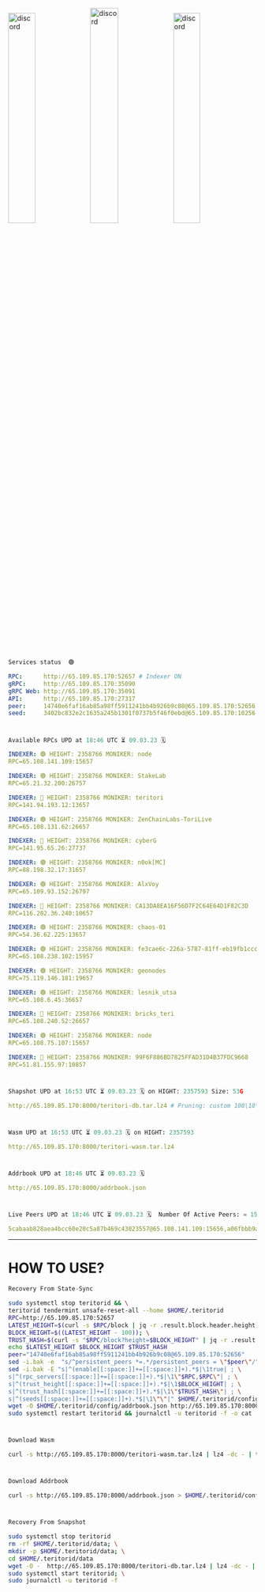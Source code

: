 [<img src='https://user-images.githubusercontent.com/83868103/215836529-812ac1b8-029f-4f5d-bb72-8539c308b0f4.png' alt='discord'  width='33%'>](https://github.com/romanv1812/Teritori/blob/main/data/mainnet_guide.md)[<img src='https://user-images.githubusercontent.com/83868103/215836572-1ace2f52-bfa5-452a-a9bd-1382169bc8f2.png' alt='discord'  width='33.39%'>](https://restake.app/teritori/torivaloper1qy38xmcrnht0kt5c5fryvl8llrpdwer6atxj5u/stake)[<img src='https://user-images.githubusercontent.com/83868103/215836599-cb1990d2-2e43-4fc2-898a-c373bcb64677.png' alt='discord'  width='33%'>](https://restake.app/teritori/torivaloper1qy38xmcrnht0kt5c5fryvl8llrpdwer6atxj5u/stake)
```python
Services status  🟢
```
```YAML
RPC:      http://65.109.85.170:52657 # Indexer ON
gRPC:     http://65.109.85.170:35090
gRPC Web: http://65.109.85.170:35091
API:      http://65.109.85.170:27317
peer:     14740e6faf16ab85a98ff5911241bb4b926b9c08@65.109.85.170:52656
seed:     3402bc832e2c1635a245b1301f0737b5f46f0ebd@65.109.85.170:10256
```
#
```python
Available RPCs UPD at 18:46 UTC ⏳ 09.03.23 🗓️ 
```
```YAML
INDEXER: 🟢 HEIGHT: 2358766 MONIKER: node
RPC=65.108.141.109:15657

INDEXER: 🟢 HEIGHT: 2358766 MONIKER: StakeLab
RPC=65.21.32.200:26757

INDEXER: 🔴 HEIGHT: 2358766 MONIKER: teritori
RPC=141.94.193.12:13657

INDEXER: 🟢 HEIGHT: 2358766 MONIKER: ZenChainLabs-ToriLive
RPC=65.108.131.62:26657

INDEXER: 🔴 HEIGHT: 2358766 MONIKER: cyberG
RPC=141.95.65.26:27737

INDEXER: 🟢 HEIGHT: 2358766 MONIKER: n0ok[MC]
RPC=88.198.32.17:31657

INDEXER: 🟢 HEIGHT: 2358766 MONIKER: AlxVoy
RPC=65.109.93.152:26797

INDEXER: 🔴 HEIGHT: 2358766 MONIKER: CA13DA8EA16F56D7F2C64E64D1F82C3D
RPC=116.202.36.240:10657

INDEXER: 🟢 HEIGHT: 2358766 MONIKER: chaos-01
RPC=54.36.62.225:13657

INDEXER: 🟢 HEIGHT: 2358766 MONIKER: fe3cae6c-226a-5787-81ff-eb19fb1cccce
RPC=65.108.238.102:15957

INDEXER: 🟢 HEIGHT: 2358766 MONIKER: geonodes
RPC=75.119.146.181:19657

INDEXER: 🟢 HEIGHT: 2358766 MONIKER: lesnik_utsa
RPC=65.108.6.45:36657

INDEXER: 🔴 HEIGHT: 2358766 MONIKER: bricks_teri
RPC=65.108.240.52:26657

INDEXER: 🟢 HEIGHT: 2358766 MONIKER: node
RPC=65.108.75.107:15657

INDEXER: 🔴 HEIGHT: 2358766 MONIKER: 99F6F886BD7825FFAD31D4B37FDC9668
RPC=51.81.155.97:10857

```
#
```python
Shapshot UPD at 16:53 UTC ⏳ 09.03.23 🗓️ on HIGHT: 2357593 Size: 53G
```
```YAML
http://65.109.85.170:8000/teritori-db.tar.lz4 # Pruning: custom 100\10\100 Indexer kv
```
#
```python
Wasm UPD at 16:53 UTC ⏳ 09.03.23 🗓️ on HIGHT: 2357593
```
```YAML
http://65.109.85.170:8000/teritori-wasm.tar.lz4
```
#
```python
Addrbook UPD at 18:46 UTC ⏳ 09.03.23 🗓️ 
```
```YAML
http://65.109.85.170:8000/addrbook.json
```
#
```python
Live Peers UPD at 18:46 UTC ⏳ 09.03.23 🗓️  Number Of Active Peers: = 15
```
```YAML
5cabaab828aea4bcc60e20c5a87b469c43023557@65.108.141.109:15656,a06fbbb9ace823ae28a696a91daa2d0644653c28@65.21.32.200:26756,317d9a102d4a04337c65571c18df0e98269dce87@141.94.193.12:13656,8e9624292123624e4eddc3f43189f08a0424127e@65.108.131.62:26656,e3b906fefa58783395fcf72086c698707908a558@141.95.65.26:27736,e3374c3d25a36f06662fa150043e5e6529d11570@88.198.32.17:31656,6ef7a8bc7a3cc0856594f12570e8f2282a099dcf@65.109.93.152:26796,d40face481bc00a617d9a29c39be412a776e28c2@116.202.36.240:10656,10a19941e819a9a89873398b1d52794929d245a0@54.36.62.225:13656,2b4f46e601fb4ede2a0c98976337e3afdaa50dac@65.108.238.102:15956,16f90d350de14a596ebdc683ce5e703c14e40bb3@75.119.146.181:19656,46b7ae20e3cc4264076a91c3601f3894a021a80d@65.108.6.45:36656,a57b53a46e6f473b42a6db6e0c0f216b1611efcb@65.108.240.52:26656,4cef2b81f82420434c6ce0dc43ca04ad18ef773f@65.108.75.107:15656,3bd3a20d7c8a26a20927289a7a6bffecf71de53e@51.81.155.97:10856
```
---
# HOW TO USE?
```python
Recovery From State-Sync
```
```bash
sudo systemctl stop teritorid && \
teritorid tendermint unsafe-reset-all --home $HOME/.teritorid
RPC=http://65.109.85.170:52657
LATEST_HEIGHT=$(curl -s $RPC/block | jq -r .result.block.header.height); \
BLOCK_HEIGHT=$((LATEST_HEIGHT - 100)); \
TRUST_HASH=$(curl -s "$RPC/block?height=$BLOCK_HEIGHT" | jq -r .result.block_id.hash)
echo $LATEST_HEIGHT $BLOCK_HEIGHT $TRUST_HASH
peer="14740e6faf16ab85a98ff5911241bb4b926b9c08@65.109.85.170:52656"
sed -i.bak -e  "s/^persistent_peers *=.*/persistent_peers = \"$peer\"/" $HOME/.teritorid/config/config.toml
sed -i.bak -E "s|^(enable[[:space:]]+=[[:space:]]+).*$|\1true| ; \
s|^(rpc_servers[[:space:]]+=[[:space:]]+).*$|\1\"$RPC,$RPC\"| ; \
s|^(trust_height[[:space:]]+=[[:space:]]+).*$|\1$BLOCK_HEIGHT| ; \
s|^(trust_hash[[:space:]]+=[[:space:]]+).*$|\1\"$TRUST_HASH\"| ; \
s|^(seeds[[:space:]]+=[[:space:]]+).*$|\1\"\"|" $HOME/.teritorid/config/config.toml
wget -O $HOME/.teritorid/config/addrbook.json http://65.109.85.170:8000/addrbook.json
sudo systemctl restart teritorid && journalctl -u teritorid -f -o cat
```
#
```python
Download Wasm
```
```bash
curl -s http://65.109.85.170:8000/teritori-wasm.tar.lz4 | lz4 -dc - | tar -xf - -C $HOME/.teritorid/data
```
#
```python
Download Addrbook
```
```bash
curl -s http://65.109.85.170:8000/addrbook.json > $HOME/.teritorid/config/addrbook.json
```
#
```python
Recovery From Snapshot
```
```bash
sudo systemctl stop teritorid
rm -rf $HOME/.teritorid/data; \
mkdir -p $HOME/.teritorid/data; \
cd $HOME/.teritorid/data
wget -O -  http://65.109.85.170:8000/teritori-db.tar.lz4 | lz4 -dc - | tar -xf - -C $HOME/.teritorid
sudo systemctl start teritorid; \
sudo journalctl -u teritorid -f
```
